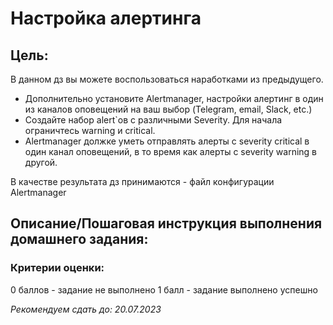 # Настройка алертинга

## Цель:
В данном дз вы можете воспользоваться наработками из предыдущего.

- Дополнительно установите Alertmanager, настройки алертинг в один из каналов оповещений на ваш выбор (Telegram, email, Slack, etc.)
- Создайте набор alert`ов с различными Severity. Для начала ограничтесь warning и critical.
- Alertmanager должке уметь отправлять алерты с severity critical в один канал оповещений, в то время как алерты с severity warning в другой.


В качестве результата дз принимаются - файл конфигурации Alertmanager


## Описание/Пошаговая инструкция выполнения домашнего задания:

### Критерии оценки:
0 баллов - задание не выполнено
1 балл - задание выполнено успешно


*Рекомендуем сдать до: 20.07.2023*
